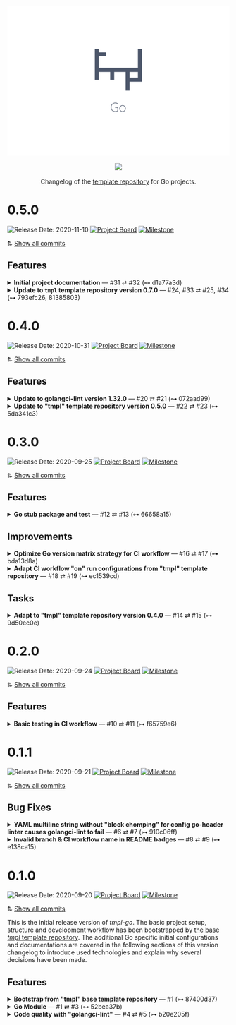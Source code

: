 <p align="center"><img src="https://github.com/svengreb/tmpl-go/blob/main/assets/images/repository-hero.svg?raw=true"/></p>

<p align="center"><a href="https://github.com/svengreb/tmpl-go/releases/latest"><img src="https://img.shields.io/github/release/svengreb/tmpl-go.svg?style=flat-square&label=Release&logo=github&logoColor=eceff4&colorA=4c566a&colorB=88c0d0"/></a></p>

<p align="center">Changelog of the <a href="https://docs.github.com/en/github/creating-cloning-and-archiving-repositories/creating-a-template-repository" target="_blank">template repository</a> for Go projects.</p>

<!--lint disable no-duplicate-headings no-duplicate-headings-in-section-->

# 0.5.0

![Release Date: 2020-11-10](https://img.shields.io/static/v1?style=flat-square&label=Release%20Date&message=2020-11-10&colorA=4c566a&colorB=88c0d0) [![Project Board](https://img.shields.io/static/v1?style=flat-square&label=Project%20Board&message=0.5.0&logo=github&logoColor=eceff4&colorA=4c566a&colorB=88c0d0)](https://github.com/svengreb/tmpl-go/projects/9) [![Milestone](https://img.shields.io/static/v1?style=flat-square&label=Milestone&message=0.5.0&logo=github&logoColor=eceff4&colorA=4c566a&colorB=88c0d0)](https://github.com/svengreb/tmpl-go/milestone/6)

⇅ [Show all commits][repo-compare-tag-v0.4.0_v0.5.0]

## Features

<details>
<summary><strong>Initial project documentation</strong> — #31 ⇄ #32 (⊶ d1a77a3d)</summary>

↠ Wrote the initial project documentation for the `README.md` file that includes…

1. …an project introduction and motivation.
2. …an overview of the project features.
3. …an overview of the directory structure.
4. …more detailed sections about all features.
5. …some basic instructions how to use this template repository.
6. …information about references used for this template repository.
7. …information about how to contribute to this project.

Each directory documented in step 3 contains an individual documentation with more detailed information about it.
The `package.json` file has also been extended to include the [Yarn][yarn-docs-ws]/[NPM][npm-docs-cli-v7-ws] `workspaces` field.

</details>

<details>
<summary><strong>Update to <code>tmpl</code> template repository version 0.7.0</strong> — #24, #33 ⇄ #25, #34 (⊶ 793efc26, 81385803)</summary>

↠ Updated to [`tmpl` version 0.7.0][gh-tmpl-rel-v0.7.0] (including version [0.6.0][gh-tmpl-rel-v0.6.0]) which introduced a configuration for [automated dependency updates and security alerts][svengreb/tmpl#52] with [Dependabot][]. Next to the included update configurations for the [CI/CD GitHub action workflow][tmpl#cicd] and [Yarn/NPM dependencies][tmpl#node], the file has been extended to support [Go modules][go-doc-mod].
This version also updated to the latest Node.js package dependency & GitHub Action versions.

</details>

# 0.4.0

![Release Date: 2020-10-31](https://img.shields.io/static/v1?style=flat-square&label=Release%20Date&message=2020-10-31&colorA=4c566a&colorB=88c0d0) [![Project Board](https://img.shields.io/static/v1?style=flat-square&label=Project%20Board&message=0.4.0&logo=github&logoColor=eceff4&colorA=4c566a&colorB=88c0d0)](https://github.com/svengreb/tmpl-go/projects/8) [![Milestone](https://img.shields.io/static/v1?style=flat-square&label=Milestone&message=0.4.0&logo=github&logoColor=eceff4&colorA=4c566a&colorB=88c0d0)](https://github.com/svengreb/tmpl-go/milestone/5)

⇅ [Show all commits][repo-compare-tag-v0.3.0_v0.4.0]

## Features

<details>
<summary><strong>Update to golangci-lint version 1.32.0</strong> — #20 ⇄ #21 (⊶ 072aad99)</summary>

↠ The currently latest [`golangci-lint` version 1.32.0][golangci-lint-rln-1.32.0] introduced new linters that have been configured for this template repository:

1. [wrapcheck][] — Checks that errors returned from external packages are wrapped.
   This linter is **disabled by default**, but has been **enabled** for this template repository to help tp reduce error context loss.
2. [errorlint][] — Helps to make more efficient use of the error wrapping scheme introduced in Go 1.13.
   This linter is **disabled by default**, but has been **enabled** for this template repository to help to use Go's new error handling concept.
3. [tparallel][] — Detects inappropriate usage of `t.Parallel()` method in Go tests.
   This linter is **disabled by default**, but has been **enabled** for this template repository to help to prevent parallelism errors in tests.

</details>

<details>
<summary><strong>Update to "tmpl" template repository version 0.5.0</strong> — #22 ⇄ #23 (⊶ 5da341c3)</summary>

↠ Updated to ["tmpl" version 0.5.0][gh-tmpl-rel-v0.5.0] which now uses a [namespace for the NPM package name][svengreb/tmpl#48] that helps to prevent collisions with already existing NPM packages like [tmpl][npm-tmpl].

</details>

# 0.3.0

![Release Date: 2020-09-25](https://img.shields.io/static/v1?style=flat-square&label=Release%20Date&message=2020-09-25&colorA=4c566a&colorB=88c0d0) [![Project Board](https://img.shields.io/static/v1?style=flat-square&label=Project%20Board&message=0.3.0&logo=github&logoColor=eceff4&colorA=4c566a&colorB=88c0d0)](https://github.com/svengreb/tmpl-go/projects/7) [![Milestone](https://img.shields.io/static/v1?style=flat-square&label=Milestone&message=0.3.0&logo=github&logoColor=eceff4&colorA=4c566a&colorB=88c0d0)](https://github.com/svengreb/tmpl-go/milestone/4)

⇅ [Show all commits][repo-compare-tag-v0.2.0_v0.3.0]

## Features

<details>
<summary><strong>Go stub package and test</strong> — #12 ⇄ #13 (⊶ 66658a15)</summary>

↠ To prevent `golangci-lint` and the CI workflow `test` job from failing a stub file for the `tmplgo` package has been added along with a example test (`tmplgo_test` package).
This also comes with the benefit of providing a simple starting point for users of this template repository.

</details>

## Improvements

<details>
<summary><strong>Optimize Go version matrix strategy for CI workflow</strong> — #16 ⇄ #17 (⊶ bda13d8a)</summary>

↠ Before the CI workflow used a matrix strategy to run the `lint-go` and `test` jobs, but this has been improved to make the workflow run faster by avoiding unnecessary steps:

- The `lint-go` job has been changed to only run on the [currently latest stable Go version `1.15.x`][go-rln-go-1.15] only on _Linux_ because `golangci-lint` doesn't care about the _Go_ version and OS it runs on but only statically checks the source code.
- The `test` job has been changed to only run on the [currently latest stable Go version `1.15.x`][go-rln-go-1.15].

These changes help to keep the required GitHub Action run minutes for the account of this repository as small as possible without wasting resources for unnecessary tasks.

</details>

<details>
<summary><strong>Adapt CI workflow "on" run configurations from "tmpl" template repository</strong> — #18 ⇄ #19 (⊶ ec1539cd)</summary>

↠ Before the CI workflow only used the `push` configuration for the `on` field. To improve the performance a more fine grained configuration is now used that has already been defined in [the "tmpl" template repository][gh-tmpl]:

- Only runs on pushes to the `main` branch.
- Only runs on pushes for `v*` tags.
- Always runs for pushes to PRs.

These changes help to keep the required GitHub Action run minutes for the account of this repository as small as possible without wasting resources for unnecessary runs.

</details>

## Tasks

<details>
<summary><strong>Adapt to "tmpl" template repository version 0.4.0</strong> — #14 ⇄ #15 (⊶ 9d50ec0e)</summary>

↠ Adapted to ["tmpl" version 0.4.0][gh-tmpl-rel-v0.4.0] which includes a [optimized OS version matrix strategy for Node based tasks in the CI workflow][svengreb/tmpl#46] that helps to keep the required GitHub Action run minutes for the account of this repository as small as possible without wasting resources for unnecessary tasks.

</details>

# 0.2.0

![Release Date: 2020-09-24](https://img.shields.io/static/v1?style=flat-square&label=Release%20Date&message=2020-09-24&colorA=4c566a&colorB=88c0d0) [![Project Board](https://img.shields.io/static/v1?style=flat-square&label=Project%20Board&message=0.2.0&logo=github&logoColor=eceff4&colorA=4c566a&colorB=88c0d0)](https://github.com/svengreb/tmpl-go/projects/6) [![Milestone](https://img.shields.io/static/v1?style=flat-square&label=Milestone&message=0.2.0&logo=github&logoColor=eceff4&colorA=4c566a&colorB=88c0d0)](https://github.com/svengreb/tmpl-go/milestone/3)

⇅ [Show all commits][repo-compare-tag-v0.1.1_v0.2.0]

## Features

<details>
<summary><strong>Basic testing in CI workflow</strong> — #10 ⇄ #11 (⊶ f65759e6)</summary>

↠ Before the CI workflow only ran _Node_ and _Go_ based linters, but doesn't took _Go_ tests into account. This has been changed by adding a new job to run tests with _Go_'s official `go test` command with enabled coverage and race detector.

</details>

# 0.1.1

![Release Date: 2020-09-21](https://img.shields.io/static/v1?style=flat-square&label=Release%20Date&message=2020-09-21&colorA=4c566a&colorB=88c0d0) [![Project Board](https://img.shields.io/static/v1?style=flat-square&label=Project%20Board&message=0.1.1&logo=github&logoColor=eceff4&colorA=4c566a&colorB=88c0d0)](https://github.com/svengreb/tmpl-go/projects/5) [![Milestone](https://img.shields.io/static/v1?style=flat-square&label=Milestone&message=0.1.1&logo=github&logoColor=eceff4&colorA=4c566a&colorB=88c0d0)](https://github.com/svengreb/tmpl-go/milestone/2)

⇅ [Show all commits][repo-compare-tag-v0.1.0_v0.1.1]

## Bug Fixes

<details>
<summary><strong>YAML multiline string without "block chomping" for config go-header linter causes golangci-lint to fail</strong> — #6 ⇄ #7 (⊶ 910c06ff)</summary>

↠ The configuration of the [go-header][] linter is defined in the [golangci-lint][] YAML configuration, but the [YAML multiline-string][yaml-multiline] doesn't used ["block chomping][yaml-spec-1.2#block_chomping] which resulted in a final newline at the end of the template.
This caused golangci-lint to fail because the configured template content doesn't match the parsed text.
To fix this problem the YAML _block chomping_ syntax is now used for the multiline-string so that the final newline at the end gets stripped.

</details>

<details>
<summary><strong>Invalid branch & CI workflow name in README badges </strong> — #8 ⇄ #9 (⊶ e138ca15)</summary>

↠ The name of the branch for the badge URL of the repository changelog was `master` instead of `main` and the GitHub CI action workflow used the uppercase name `CI` instead of `ci`.

</details>

# 0.1.0

![Release Date: 2020-09-20](https://img.shields.io/static/v1?style=flat-square&label=Release%20Date&message=2020-09-20&colorA=4c566a&colorB=88c0d0) [![Project Board](https://img.shields.io/static/v1?style=flat-square&label=Project%20Board&message=0.1.0&logo=github&logoColor=eceff4&colorA=4c566a&colorB=88c0d0)](https://github.com/svengreb/tmpl-go/projects/4) [![Milestone](https://img.shields.io/static/v1?style=flat-square&label=Milestone&message=0.1.0&logo=github&logoColor=eceff4&colorA=4c566a&colorB=88c0d0)](https://github.com/svengreb/tmpl-go/milestone/1)

⇅ [Show all commits][repo-compare-tag-init_v0.1.0]

This is the initial release version of _tmpl-go_.
The basic project setup, structure and development workflow has been bootstrapped by [the base _tmpl_ template repository][gh-tmpl].
The additional Go specific initial configurations and documentations are covered in the following sections of this version changelog to introduce used technologies and explain why several decisions have been made.

## Features

<details>
<summary><strong>Bootstrap from "tmpl" base template repository</strong> — #1 (⊶ 87400d37)</summary>

<p align="center"><img src="https://github.com/svengreb/tmpl/blob/main/assets/images/repository-hero-base.svg?raw=true"/></p>

↠ Bootstrapped the basic project setup, structure and development workflow [from version 0.3.0][gh-tmpl-release-v0.3.0] of the [base "tmpl" template repository][gh-tmpl].
Additionally specific assets like the repository hero image were also added.

</details>

<details>
<summary><strong>Go Module</strong> — #1 ⇄ #3 (⊶ 52bea37b)</summary>

↠ tmpl-go uses the currently latest Go version [1.15.0][go-rln-1.15.0] with [Go Modules][gh-go-wiki-modules] and `github.com/svengreb/tmpl-go` as module name.

</details>

<details>
<summary><strong>Code quality with "golangci-lint"</strong> — #4 ⇄ #5 (⊶ b20e205f)</summary>

↠ To ensure a good code quality the Go ecosystem has hundreds of linters, each with a different purpose. Instead of installing and running multiple linters separately [golangci-lint][] provides a uniform interface to run most popular and useful linters in parallel and with many additional configuration features.
The actual runner is open source and can be used locally as well in any private CI/CD pipeline. In order to use it for tmpl-go, a `.golangci.yml` configuration file has been added.

The runner is used in the [the existing _CI_ GitHub action workflow][repo-action-query-ci] through the [golangci-lint-action][] GitHub action that has been created by the golangci-lint maintainers.

</details>

<!--
+------------------+
+ Formatting Notes +
+------------------+

The `<summary />` tag must be separated with a blank line from the actual item content paragraph,
otherwise Markdown elements are not parsed and rendered!

+------------------+
+ Symbol Reference +
+------------------+
↠ (U+21A0): Start of a log section description
— (U+2014): Separator between a log section title and the metadata
⇄ (U+21C4): Separator between a issue ID and pull request ID in a log metadata
⊶ (U+22B6): Icon prefix for the short commit SHA checksum in a log metadata
⇅ (U+21C5): Icon prefix for the link of the Git commit history comparison on GitHub
-->

<!--lint disable final-definition-->

<!-- Base Links -->

[gh-tmpl]: https://github.com/svengreb/tmpl
[golangci-lint]: https://github.com/golangci/golangci-lint

<!-- v0.1.0 -->

[gh-go-wiki-modules]: https://github.com/golang/go/wiki/Modules
[gh-tmpl-release-v0.3.0]: https://github.com/svengreb/tmpl/releases/tag/v0.3.0
[go-rln-1.15.0]: https://golang.org/doc/go1.15
[golangci-lint-action]: https://github.com/golangci/golangci-lint-action
[repo-action-query-ci]: https://github.com/svengreb/tmpl-go/actions?query=workflow%3ACI
[repo-compare-tag-init_v0.1.0]: https://github.com/svengreb/tmpl-go/compare/87400d37...v0.1.0

<!-- v0.1.1 -->

[go-header]: https://github.com/denis-tingajkin/go-header
[repo-compare-tag-v0.1.0_v0.1.1]: https://github.com/svengreb/tmpl-go/compare/v0.1.0...v0.1.1
[yaml-multiline]: https://yaml-multiline.info
[yaml-spec-1.2#block_chomping]: https://yaml.org/spec/1.2/spec.html#id2794534

<!-- v0.2.0 -->

[repo-compare-tag-v0.1.1_v0.2.0]: https://github.com/svengreb/tmpl-go/compare/v0.1.1...v0.2.0

<!-- v0.3.0 -->

[gh-tmpl-rel-v0.4.0]: https://github.com/svengreb/tmpl/releases/tag/v0.4.0
[go-rln-go-1.15]: https://golang.org/doc/go1.15
[repo-compare-tag-v0.2.0_v0.3.0]: https://github.com/svengreb/tmpl-go/compare/v0.2.0...v0.3.0
[svengreb/tmpl#46]: https://github.com/svengreb/tmpl/issues/46

<!-- v0.4.0 -->

[errorlint]: https://github.com/polyfloyd/go-errorlint
[gh-tmpl-rel-v0.5.0]: https://github.com/svengreb/tmpl/releases/tag/v0.5.0
[golangci-lint-rln-1.32.0]: https://github.com/golangci/golangci-lint/releases/tag/v1.32.0
[npm-tmpl]: https://www.npmjs.com/package/tmpl
[repo-compare-tag-v0.3.0_v0.4.0]: https://github.com/svengreb/tmpl-go/compare/v0.3.0...v0.4.0
[svengreb/tmpl#48]: https://github.com/svengreb/tmpl/issues/48
[tparallel]: https://github.com/moricho/tparallel
[wrapcheck]: https://github.com/tomarrell/wrapcheck

<!-- v0.5.0 -->

[dependabot]: https://dependabot.com
[gh-tmpl-rel-v0.6.0]: https://github.com/svengreb/tmpl/releases/tag/v0.6.0
[gh-tmpl-rel-v0.7.0]: https://github.com/svengreb/tmpl/releases/tag/v0.7.0
[go-doc-mod]: https://golang.org/ref/mod
[npm-docs-cli-v7-ws]: https://docs.npmjs.com/cli/v7/using-npm/workspaces
[repo-compare-tag-v0.4.0_v0.5.0]: https://github.com/svengreb/tmpl-go/compare/v0.4.0...v0.5.0
[svengreb/tmpl#52]: https://github.com/svengreb/tmpl/issues/52
[tmpl#cicd]: https://github.com/svengreb/tmpl#cicd-action-workflow
[tmpl#node]: https://github.com/svengreb/tmpl#nodejs-yarn-and-npm
[yarn-docs-ws]: https://classic.yarnpkg.com/docs/workspaces
